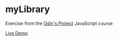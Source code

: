 # myLibrary
Exercise from the [Odin's Project](https://www.theodinproject.com/lessons/node-path-javascript-library) JavaScript course

[Live Demo](https://solidakos.github.io/My-Library/)

